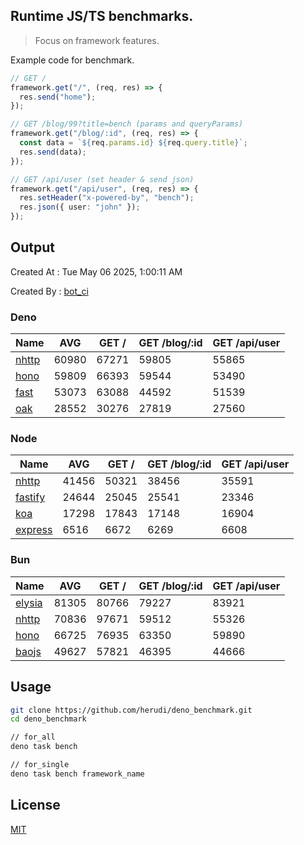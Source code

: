 ## Runtime JS/TS benchmarks.

> Focus on framework features.

Example code for benchmark.
```ts
// GET /
framework.get("/", (req, res) => {
  res.send("home");
});

// GET /blog/99?title=bench (params and queryParams)
framework.get("/blog/:id", (req, res) => {
  const data = `${req.params.id} ${req.query.title}`;
  res.send(data);
});

// GET /api/user (set header & send json)
framework.get("/api/user", (req, res) => {
  res.setHeader("x-powered-by", "bench");
  res.json({ user: "john" });
});
```

## Output
Created At : Tue May 06 2025, 1:00:11 AM

Created By : [bot_ci](https://github.com/herudi/deno_benchmarks/commits?author=github-actions%5Bbot%5D)


### Deno
|Name|AVG|GET /|GET /blog/:id|GET /api/user|
|----|----|----|----|----|
|[nhttp](https://github.com/nhttp/nhttp)|60980|67271|59805|55865|
|[hono](https://github.com/honojs/hono)|59809|66393|59544|53490|
|[fast](https://github.com/danteissaias/fast)|53073|63088|44592|51539|
|[oak](https://github.com/oakserver/oak)|28552|30276|27819|27560|
  


### Node
|Name|AVG|GET /|GET /blog/:id|GET /api/user|
|----|----|----|----|----|
|[nhttp](https://github.com/nhttp/nhttp)|41456|50321|38456|35591|
|[fastify](https://github.com/fastify/fastify)|24644|25045|25541|23346|
|[koa](https://github.com/koajs/koa)|17298|17843|17148|16904|
|[express](https://github.com/expressjs/express)|6516|6672|6269|6608|
  


### Bun
|Name|AVG|GET /|GET /blog/:id|GET /api/user|
|----|----|----|----|----|
|[elysia](https://github.com/elysiajs/elysia)|81305|80766|79227|83921|
|[nhttp](https://github.com/nhttp/nhttp)|70836|97671|59512|55326|
|[hono](https://github.com/honojs/hono)|66725|76935|63350|59890|
|[baojs](https://github.com/mattreid1/baojs)|49627|57821|46395|44666|
  



## Usage

```bash
git clone https://github.com/herudi/deno_benchmark.git
cd deno_benchmark

// for_all
deno task bench

// for_single
deno task bench framework_name
```

## License

[MIT](LICENSE)

